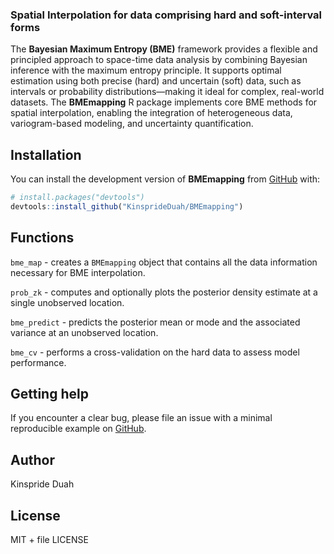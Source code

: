 
<!-- README.md is generated from README.Rmd. Please edit that file -->

### Spatial Interpolation for data comprising hard and soft-interval forms

The **Bayesian Maximum Entropy (BME)** framework provides a flexible and
principled approach to space-time data analysis by combining Bayesian
inference with the maximum entropy principle. It supports optimal
estimation using both precise (hard) and uncertain (soft) data, such as
intervals or probability distributions—making it ideal for complex,
real-world datasets. The **BMEmapping** R package implements core BME
methods for spatial interpolation, enabling the integration of
heterogeneous data, variogram-based modeling, and uncertainty
quantification.

## Installation

You can install the development version of **BMEmapping** from
[GitHub](https://github.com/) with:

``` r
# install.packages("devtools")
devtools::install_github("KinsprideDuah/BMEmapping")
```

## Functions

`bme_map` - creates a `BMEmapping` object that contains all the data
information necessary for BME interpolation.

`prob_zk` - computes and optionally plots the posterior density estimate
at a single unobserved location.

`bme_predict` - predicts the posterior mean or mode and the associated
variance at an unobserved location.

`bme_cv` - performs a cross-validation on the hard data to assess model
performance.

## Getting help

If you encounter a clear bug, please file an issue with a minimal
reproducible example on
[GitHub](https://github.com/KinsprideDuah/BMEmapping/issues).

## Author

Kinspride Duah

## License

MIT + file LICENSE
